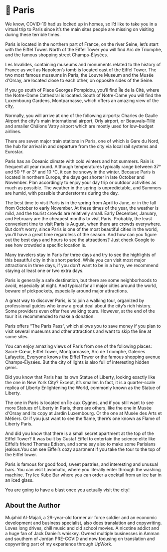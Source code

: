 # 🥖 Paris

We know, COVID-19 had us locked up in homes, so I’d like to take you in a virtual trip to Paris since it’s the main sites people are missing on visiting during these terrible times.

Paris is located in the northern part of France, on the river Seine, let’s start with the Eiffel Tower. North of the Eiffel Tower you will find Arc de Triomphe, and the famous shopping street Champs-Élysées.

Les Invalides, containing museums and monuments related to the history of France as well as Napoleon’s tomb is located east of the Eiffel Tower. The two most famous museums in Paris, the Louvre Museum and the Musée d'Orsay, are located close to each other, on opposite sides of the Seine.

If you go south of Place Georges Pompidou, you’ll find Île de la Cité, where the Notre-Dame Cathedral is located. South of Notre-Dame you will find the Luxembourg Gardens, Montparnasse, which offers an amazing view of the city,

Normally, you will arrive at one of the following airports: Charles de Gaulle Airport the city's main international airport, Orly airport, or Beauvais-Tillé and smaller Châlons Vatry airport which are mostly used for low-budget airlines.

There are seven major train stations in Paris, one of which is Gare du Nord, the hub for arrival in and departure from the city via local rail systems and Eurostar.

Paris has an Oceanic climate with cold winters and hot summers. Rain is frequent all year round. Although temperatures typically range between 37° and 50 °F or 3° and 10 °C, it can be snowy in the winter. Because Paris is located in northern Europe, the days get shorter in late October and November. Plan accordingly to enjoy your day trip or outdoor activities as much as possible. The weather in the spring is unpredictable, and Summers are humid, with possible thunderstorms during the day.

The best time to visit Paris is in the spring from April to June, or in the fall from October to early November. At these times of the year, the weather is mild, and the tourist crowds are relatively small. Early December, January, and February are the cheapest months to visit Paris. Probably, the least convenient time to visit Paris is August, when there are crowds everywhere. But don’t worry, since Paris is one of the most beautiful cities in the world, you’ll have a great time regardless of the season. And how can you figure out the best days and hours to see the attractions? Just check Google to see how crowded a specific location is.

Many travelers stay in Paris for three days and try to see the highlights of this beautiful city in this short period. While you can visit most major attractions in three days, if you don’t want to be in a hurry, we recommend staying at least one or two extra days.

Paris is generally a safe destination, but there are some neighborhoods to avoid, especially at night. And typical for all major cities around the world, beware of pickpockets, especially around major attractions.

A great way to discover Paris, is to join a walking tour, organized by professional guides who know a great deal about the city’s rich history. Some providers even offer free walking tours. However, at the end of the tour it is recommended to make a donation.

Paris offers “The Paris Pass”, which allows you to save money if you plan to visit several museums and other attractions and want to skip the line at some sites.

You can enjoy amazing views of Paris from one of the following places: Sacré-Cœur, Eiffel Tower, Montparnasse, Arc de Triomphe, Galeries Lafayette. Everyone knows the Eiffel Tower or the famous shopping avenue Champs-Élysées. But the city of lights is also full of interesting hidden gems.

Did you know that Paris has its own Statue of Liberty, looking exactly like the one in New York City? Except, it’s smaller. In fact, it is a quarter-scale replica of Liberty Enlightening the World, commonly known as the Statue of Liberty.

The one in Paris is located on Île aux Cygnes, and if you still want to see more Statues of Liberty in Paris, there are others, like the one in Musée d'Orsay and its copy at Jardin Luxembourg. Or the one at Musée des Arts et Métiers. Or if you just want to see the flame, there’s one known as Flame of Liberty Paris.

And did you know that there is a small secret apartment at the top of the Eiffel Tower? It was built by Gustaf Eiffel to entertain the science elite like Eiffel’s friend Thomas Edison, and some say also to make some Parisians jealous.You can see Eiffel’s cozy apartment if you take the tour to the top of the Eiffel tower.

Paris is famous for good food, sweet pastries, and interesting and unusual bars. You can visit Lavomatic, where you literally enter through the washing machine. Try Ice Kube Bar where you can order a cocktail from an ice bar in an iced glass.

You are going to have a blast once you actually visit the city!

## About the Author

Mujahid Al-Majali, a 29-year-old former air force soldier and an economic development and business specialist, also does translation and copywriting. Loves long drives, chill music and old school movies. A nicotine addict and a huge fan of Jack Daniel’s whiskey. Owned multiple businesses in Amman and southern of Jordan PRE-COVID and now focusing on translation and copywriting part of my experience through UpWork.
